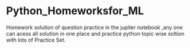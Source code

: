 # Python_Homeworksfor_ML
Homework solution of question practice in the jupiter notebook ,any one  can acess all solution in one place and practice python topic wise soltion with lots of Practice Set. 
